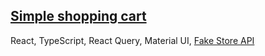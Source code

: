 ## [Simple shopping cart]()

React, TypeScript, React Query, Material UI, [Fake Store API](https://fakestoreapi.com/)

